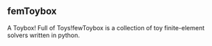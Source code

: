 femToybox
---------

A Toybox! Full of Toys!fewToybox is a collection of toy finite-element solvers
written in python.
